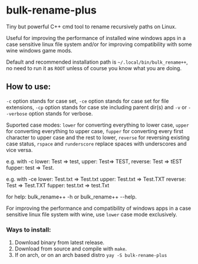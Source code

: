 # bulk-rename-plus
Tiny but powerful C++ cmd tool to rename recursively paths on Linux.

Useful for improving the performance of installed wine windows apps in a case sensitive linux file system and/or for improving compatibility with some wine windows game mods.

Default and recommended installation path is `~/.local/bin/bulk_rename++`, no need to run it as `ROOT` unless of course you know what you are doing.

## How to use:

`-c` option stands for case set, `-ce` option stands for case set for file extensions, `-cp` option stands for case ste including parent dir(s) and `-v` or `--verbose` option stands for verbose.

Suported case modes: `lower` for converting everything to lower case, `upper` for converting everything to upper case, `fupper` for converting every first character to upper case and the rest to lower, `reverse` for reversing existing case status,  `rspace` and `runderscore` replace spaces with underscores and vice versa.

e.g. with -c lower: Test => test, upper: Test=> TEST, reverse: Test => tEST fupper: test => Test.

e.g. with -ce lower: Test.txt => Test.txt upper: Test.txt => Test.TXT reverse: Test => Test.TXT fupper: test.txt => test.Txt

for help:
bulk_rename++ -h or bulk_rename++ --help.

For improving the performance and compatibility of windows apps in a case sensitive linux file system with wine, use `lower` case mode exclusively.

### Ways to install:

1. Download binary from latest release.
2. Download from source and compile with `make`.
3. If on arch, or on an arch based distro `yay -S bulk-rename-plus`





